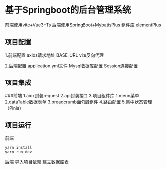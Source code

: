# 基于Springboot的后台管理系统

前端使用vite+Vue3+Ts
后端使用SpringBoot+MybatisPlus
组件库 elementPlus

## 项目配置

1.前端配置
axios请求地址 BASE_URL
vite反向代理

2.后端配置
application.yml文件
Mysql数据库配置
Session连接配置


## 项目集成
###前端
1.aiox封装request
2.api封装接口
3.项目组件库
 1.meun菜单
 2.dataTable数据表单
 3.breadcrumb面包屑组件
4.路由配置
5.集中状态管理（Pinia）

## 项目运行
前端
```
yarn install
yarn run dev
```
后端
导入项目依赖
建立数据库表
